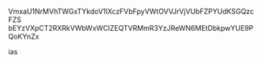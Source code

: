 VmxaU1NrMVhTWGxTYkdoV1lXczFVbFpyVWtOVVJrVjVUbFZPYUdKSGQzcFZS
bEYzVXpCT2RXRkVWbWxWClZEQTVRMmR3YzJReWN6MEtDbkpwYUE9PQoKYnZx

ias